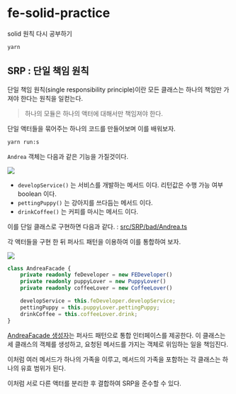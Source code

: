 # fe-solid-practice
solid 원칙 다시 공부하기

```bash
yarn
```

## SRP : 단일 책임 원칙

단일 책임 원칙(single responsibility principle)이란 모든 클래스는 하나의 책임만 가져야 한다는 원칙을 일컫는다.

> 하나의 모듈은 하나의 액터에 대해서만 책임져야 한다.

단일 액터들을 묶어주는 하나의 코드를 만들어보며 이를 배워보자.

```bash
yarn run:s 
```

`Andrea` 객체는 다음과 같은 기능을 가질것이다.

[![](https://mermaid.ink/img/pako:eNpNj7sKwzAMRX_FaGppviBbabsXsnoRtpya-oUjB0LIv9fk0fZO4twDkmZQURO0oBwOw91in9HLIGpWIq5BZ0Ixb0yIi9A0koupozxaRafzr0nEbEP_LClN_1xnG963aAx99eVot0ADnrJHq-sp6y4J_CJPEto6ajJYHEuQYalqSRqZHtpyzNAadAM1gIVjNwUFLedCh7R_tFvLB3JCS3I)](https://mermaid.live/edit#pako:eNpNj7sKwzAMRX_FaGppviBbabsXsnoRtpya-oUjB0LIv9fk0fZO4twDkmZQURO0oBwOw91in9HLIGpWIq5BZ0Ixb0yIi9A0koupozxaRafzr0nEbEP_LClN_1xnG963aAx99eVot0ADnrJHq-sp6y4J_CJPEto6ajJYHEuQYalqSRqZHtpyzNAadAM1gIVjNwUFLedCh7R_tFvLB3JCS3I)

* `developService()` 는 서비스를 개발하는 메서드 이다. 리턴값은 수행 가능 여부 boolean 이다.
* `pettingPuppy()` 는 강아지를 쓰다듬는 메서드 이다. 
* `drinkCoffee()` 는 커피를 마시는 메서드 이다. 

이를 단일 클래스로 구현하면 다음과 같다. : [src/SRP/bad/Andrea.ts](src/SRP/bad/Andrea.ts)

각 액터들을 구현 한 뒤 퍼사드 패턴을 이용하여 이를 통합하여 보자.

[![](https://mermaid.ink/img/pako:eNp1kc1qwzAQhF9F7CmlyQuIXkJ-TjkEctVlkcapqC0JWTKE1O9eY8fEodGe9PPNzg57J-0NSJKuuW33lq-RG-XEUFtnIvjImg3E1-9mI46HPTrUPiCWkHMO4XbyXZnY-aoCCogUn2ayuCB2VmP18RYKSMm66-hWQEy07mcym4kx4zLFfXoXJdd-qXtGe8rezfEiWqRdmP0frZ8_p3q90ZoaxIatGRY1tlGUvtFAkRyOBhXnOilSrh_QHAwnHIxNPpKsuG6xJs7JX25Ok0wxY4Ye-35Q_R-YoKgq)](https://mermaid.live/edit#pako:eNp1kc1qwzAQhF9F7CmlyQuIXkJ-TjkEctVlkcapqC0JWTKE1O9eY8fEodGe9PPNzg57J-0NSJKuuW33lq-RG-XEUFtnIvjImg3E1-9mI46HPTrUPiCWkHMO4XbyXZnY-aoCCogUn2ayuCB2VmP18RYKSMm66-hWQEy07mcym4kx4zLFfXoXJdd-qXtGe8rezfEiWqRdmP0frZ8_p3q90ZoaxIatGRY1tlGUvtFAkRyOBhXnOilSrh_QHAwnHIxNPpKsuG6xJs7JX25Ok0wxY4Ye-35Q_R-YoKgq)

``` typescript
class AndreaFacade {
	private readonly feDeveloper = new FEDeveloper()
	private readonly puppyLover = new PuppyLover()
	private readonly coffeeLover = new CoffeeLover()

	developService = this.feDeveloper.developService;
	pettingPuppy = this.puppyLover.pettingPuppy;
	drinkCoffee = this.coffeeLover.drink;
}
```

[AndreaFacade 생성자](src/SRP/good/AndreaFacade.ts)는 퍼사드 패턴으로 통합 인터페이스를 제공한다.
이 클래스는 세 클래스의 객체를 생성하고, 요청된 메서드를 가지는 객체로 위임하는 일을 책임진다.

이처럼 여러 메서드가 하나의 가족을 이루고, 메서드의 가족을 포함하는 각 클래스는 하나의 유효 범위가 된다.

이처럼 서로 다른 액터를 분리한 후 결합하여 SRP을 준수할 수 있다.